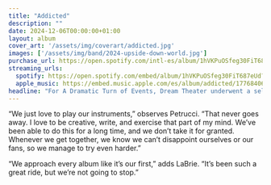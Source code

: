 ```yaml
---
title: "Addicted"
description: ""
date: 2024-12-06T00:00:00+01:00
layout: album
cover_art: '/assets/img/coverart/addicted.jpg'
images: ['/assets/img/band/2024-upside-down-world.jpg']
purchase_url: https://open.spotify.com/intl-es/album/1hVKPuOSfeg30FiT687eUd?si=DOKblaBnQzGd6fHE27jNrg
streaming_urls:
  spotify: https://open.spotify.com/embed/album/1hVKPuOSfeg30FiT687eUd?utm_source=generator
  apple_music: https://embed.music.apple.com/es/album/addicted/1776840621
headline: "For A Dramatic Turn of Events, Dream Theater underwent a self-proclaimed musical change, reevaluating and restructuring themselves. The album has drawn stylistic comparisons to two of the band’s past albums, Images and Words and Metropolis Pt. 2: Scenes from a Memory."
---
```


“We just love to play our instruments,” observes Petrucci. “That never goes away. I love to be creative, write, and exercise that part of my mind. We’ve been able to do this for a long time, and we don’t take it for granted. Whenever we get together, we know we can’t disappoint ourselves or our fans, so we manage to try even harder.”

“We approach every album like it’s our first,” adds LaBrie. “It’s been such a great ride, but we’re not going to stop.”
